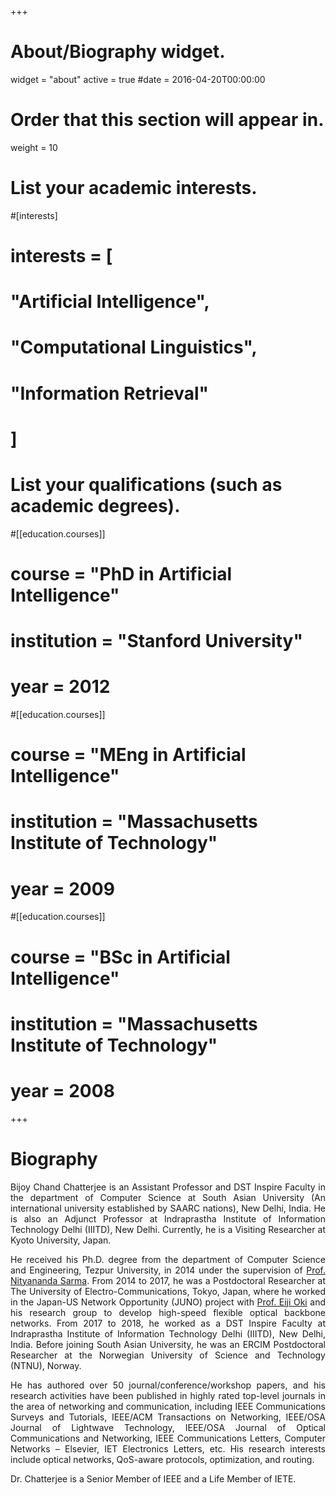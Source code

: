 +++
# About/Biography widget.
widget = "about"
active = true
#date = 2016-04-20T00:00:00

# Order that this section will appear in.
weight = 10

# List your academic interests.
#[interests]
#  interests = [
#    "Artificial Intelligence",
#    "Computational Linguistics",
#    "Information Retrieval"
 # ]

# List your qualifications (such as academic degrees).
#[[education.courses]]
#  course = "PhD in Artificial Intelligence"
#  institution = "Stanford University"
#  year = 2012

#[[education.courses]]
#  course = "MEng in Artificial Intelligence"
#  institution = "Massachusetts Institute of Technology"
#  year = 2009

#[[education.courses]]
#  course = "BSc in Artificial Intelligence"
#  institution = "Massachusetts Institute of Technology"
 # year = 2008
 
+++

# Biography

<p align="justify"> Bijoy Chand Chatterjee is an Assistant Professor and DST Inspire Faculty in the department of Computer Science at South Asian University (An international university established by SAARC nations), New Delhi, India. He is also an Adjunct Professor at Indraprastha Institute of Information Technology Delhi (IIITD), New Delhi. Currently, he is a Visiting Researcher at Kyoto University, Japan.</p>

<p align="justify"> He received his Ph.D. degree from the department of Computer Science and Engineering, Tezpur University, in 2014 under the supervision of <a href="http://agnigarh.tezu.ernet.in/~nitya/index.html">Prof. Nityananda Sarma</a>. From 2014 to 2017, he was a Postdoctoral Researcher at The University of Electro-Communications, Tokyo, Japan, where he worked in the Japan-US Network Opportunity (JUNO) project with <a href="http://icn.cce.i.kyoto-u.ac.jp/english/english_oki">Prof. Eiji Oki</a> and his research group to develop high-speed flexible optical backbone networks. From 2017 to 2018, he worked as a DST Inspire Faculty at Indraprastha Institute of Information Technology Delhi (IIITD), New Delhi, India. Before joining South Asian University, he was an ERCIM Postdoctoral Researcher at the Norwegian University of Science and Technology (NTNU), Norway. </p> 

<p align="justify"> He has authored over 50 journal/conference/workshop papers, and his research activities have been published in highly rated top-level journals in the area of networking and communication, including IEEE Communications Surveys and Tutorials, IEEE/ACM Transactions on Networking, IEEE/OSA Journal of Lightwave Technology, IEEE/OSA Journal of Optical Communications and Networking, IEEE Communications Letters, Computer Networks – Elsevier, IET Electronics Letters, etc. His research interests include optical networks, QoS-aware protocols, optimization, and routing.</p>

<p align="justify"> Dr. Chatterjee is a Senior Member of IEEE and a Life Member of IETE. </p>

